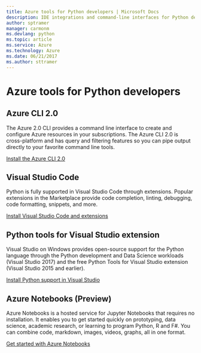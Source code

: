 ```yaml
---
title: Azure tools for Python developers | Microsoft Docs
description: IDE integrations and command-line interfaces for Python developers working on Azure.
author: sptramer
manager: carmonm
ms.devlang: python
ms.topic: article
ms.service: Azure
ms.technology: Azure
ms.date: 06/21/2017
ms.author: sttramer
---
```


# Azure tools for Python developers

## Azure CLI 2.0

The Azure 2.0 CLI provides a command line interface to create and configure Azure resources in your subscriptions. The Azure CLI 2.0 is cross-platform and has query and filtering features so you can pipe output directly to your favorite command line tools. 

[Install the Azure CLI 2.0](https://docs.microsoft.com/cli/azure/install-azure-cli)

## Visual Studio Code
Python is fully supported in Visual Studio Code through extensions. Popular extensions in the Marketplace provide code completion, linting, debugging, code formatting, snippets, and more.

[Install Visual Studio Code and extensions](https://code.visualstudio.com/docs/languages/python)

## Python tools for Visual Studio extension
Visual Studio on Windows provides open-source support for the Python language through the Python development and Data Science workloads (Visual Studio 2017) and the free Python Tools for Visual Studio extension (Visual Studio 2015 and earlier). 

[Install Python support in Visual Studio](https://docs.microsoft.com/visualstudio/python/installation)

## Azure Notebooks (Preview)
Azure Notebooks is a hosted service for Jupyter Notebooks that requires no installation. It enables you to get started quickly on prototyping, data science, academic research, or learning to program Python, R and F#. You can combine code, markdown, images, videos, graphs, all in one format.

[Get started with Azure Notebooks](https://notebooks.azure.com/)
